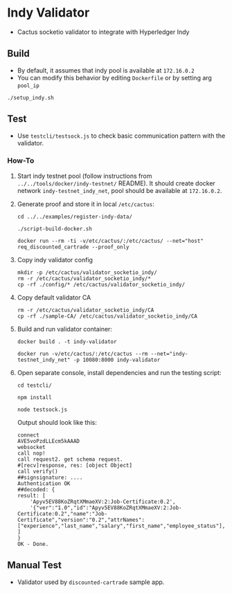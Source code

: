 # Indy Validator
- Cactus socketio validator to integrate with Hyperledger Indy

## Build
- By default, it assumes that indy pool is available at `172.16.0.2`
- You can modify this behavior by editing `Dockerfile` or by setting arg `pool_ip`
```
./setup_indy.sh
```

## Test
- Use `testcli/testsock.js` to check basic communication pattern with the validator.

### How-To
1. Start indy testnet pool (follow instructions from `../../tools/docker/indy-testnet/` README). It should create docker network `indy-testnet_indy_net`, pool should be available at `172.16.0.2`.
1. Generate proof and store it in local `/etc/cactus`:
    ```
    cd ../../examples/register-indy-data/

    ./script-build-docker.sh

    docker run --rm -ti -v/etc/cactus/:/etc/cactus/ --net="host" req_discounted_cartrade --proof_only
    ```
1. Copy indy validator config
    ```
    mkdir -p /etc/cactus/validator_socketio_indy/
    rm -r /etc/cactus/validator_socketio_indy/*
    cp -rf ./config/* /etc/cactus/validator_socketio_indy/
    ```
1. Copy default validator CA
    ```
    rm -r /etc/cactus/validator_socketio_indy/CA
    cp -rf ./sample-CA/ /etc/cactus/validator_socketio_indy/CA
    ```
1. Build and run validator container:
    ```
    docker build . -t indy-validator

    docker run -v/etc/cactus/:/etc/cactus --rm --net="indy-testnet_indy_net" -p 10080:8000 indy-validator
    ```
1. Open separate console, install dependencies and run the testing script:
    ```
    cd testcli/

    npm install

    node testsock.js
    ```

    Output should look like this:
    ```
    connect
    AVE5voPzdLLEcm5kAAAD
    websocket
    call nop!
    call request2. get schema request.
    #[recv]response, res: [object Object]
    call verify()
    ##signsignature: ....
    Authentication OK
    ##decoded: {
    result: [
        'Apyv5EV88KoZRqtXMmaeXV:2:Job-Certificate:0.2',
        '{"ver":"1.0","id":"Apyv5EV88KoZRqtXMmaeXV:2:Job-Certificate:0.2","name":"Job-Certificate","version":"0.2","attrNames":["experience","last_name","salary","first_name","employee_status"],"seqNo":19}'
    ]
    }
    OK - Done.
    ```

## Manual Test
- Validator used by `discounted-cartrade` sample app.
